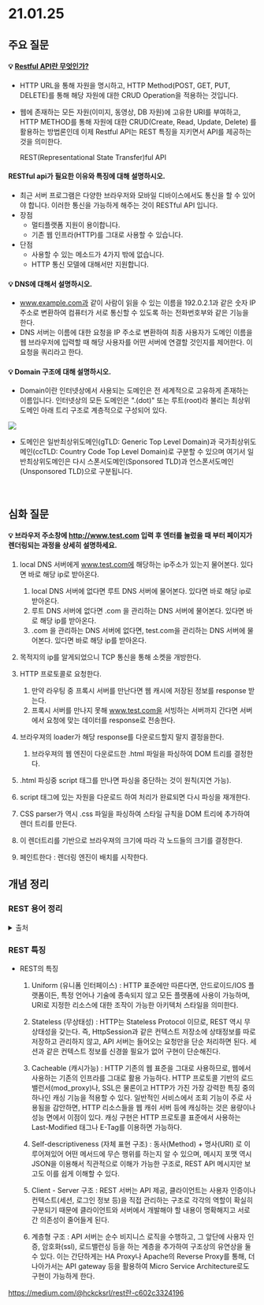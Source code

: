 # 21.01.25

## 주요 질문
   
#### 💡 [Restful API란 무엇인가?](#rest-용어-정리)
   *  HTTP URL을 통해 자원을 명시하고, HTTP Method(POST, GET, PUT, DELETE)를 통해 해당 자원에 대한 CRUD Operation을 적용하는 것입니다.

   * 웹에 존재하는 모든 자원(이미지, 동영상, DB 자원)에 고유한 URI를 부여하고, HTTP METHOD를 통해 자원에 대한 CRUD(Create, Read, Update, Delete) 를 활용하는 방법론인데 이제 Restful API는 REST 특징을 지키면서 API를 제공하는 것을 의미한다.

      REST(Representational State Transfer)ful API

#### RESTful api가 필요한 이유와 특징에 대해 설명하시오.
   * 최근 서버 프로그램은 다양한 브라우저와 모바일 디바이스에서도 통신을 할 수 있어야 합니다. 이러한 통신을 가능하게 해주는 것이 RESTful API 입니다.
   * 장점
     - 멀티플랫폼 지원이 용이합니다.
     - 기존 웹 인프라(HTTP)를 그대로 사용할 수 있습니다.
   * 단점
     - 사용할 수 있는 메소드가 4가지 밖에 없습니다.
     - HTTP 통신 모델에 대해서만 지원합니다.

#### 💡 DNS에 대해서 설명하시오.
   * www.example.com과 같이 사람이 읽을 수 있는 이름을 192.0.2.1과 같은 숫자 IP 주소로 변환하여 컴퓨터가 서로 통신할 수 있도록 하는 전화번호부와 같은 기능을 한다.
   * DNS 서버는 이름에 대한 요청을 IP 주소로 변환하여 최종 사용자가 도메인 이름을 웹 브라우저에 입력할 때 해당 사용자를 어떤 서버에 연결할 것인지를 제어한다. 이 요청을 쿼리라고 한다.

#### 💡 Domain 구조에 대해 설명하시오.
   * Domain이란 인터넷상에서 사용되는 도메인은 전 세계적으로 고유하게 존재하는 이름입니다. 인터넷상의 모든 도메인은 ".(dot)" 또는 루트(root)라 불리는 최상위 도메인 아래 트리 구조로 계층적으로 구성되어 있다.<br>
   <img src = "https://img1.daumcdn.net/thumb/R1280x0/?scode=mtistory2&fname=https%3A%2F%2Fblog.kakaocdn.net%2Fdn%2FcgbedZ%2FbtqDcys1quP%2FLxsyP81Uw67vK6YeKtjNEK%2Fimg.png">

   * 도메인은 일반최상위도메인(gTLD: Generic Top Level Domain)과 국가최상위도메인(ccTLD: Country Code Top Level Domain)로 구분할 수 있으며 여기서 일반최상위도메인은 다시 스폰서도메인(Sponsored TLD)과 언스폰서도메인(Unsponsored TLD)으로 구분됩니다.

<br/>

## 심화 질문
   
#### 💡 브라우저 주소창에 http://www.test.com 입력 후 엔터를 눌렀을 때 부터 페이지가 렌더링되는 과정을 상세히 설명하세요.
   1. local DNS 서버에게 www.test.com에 해당하는 ip주소가 있는지 물어본다. 있다면 바로 해당 ip로 받아온다.
      1. local DNS 서버에 없다면 루트 DNS 서버에 물어본다. 있다면 바로 해당 ip로 받아온다.
      2. 루트 DNS 서버에 없다면 .com 을 관리하는 DNS 서버에 물어본다. 있다면 바로 해당 ip를 받아온다.
      3. .com 을 관리하는 DNS 서버에 없다면, test.com을 관리하는 DNS 서버에 물어본다. 있다면 바로 해당 ip를 받아온다.
   2. 목적지의 ip를 알게되었으니 TCP 통신을 통해 소켓을 개방한다.
   3. HTTP 프로토콜로 요청한다.
      1. 만약 라우팅 중 프록시 서버를 만난다면 웹 캐시에 저장된 정보를 response 받는다.
      2. 프록시 서버를 만나지 못해 www.test.com을 서빙하는 서버까지 간다면 서버에서 요청에 맞는 데이터를 response로 전송한다.
   4. 브라우져의 loader가 해당 response를 다운로드할지 말지 결정을한다.
      1. 브라우져의 웹 엔진이 다운로드한 .html 파일을 파싱하여 DOM 트리를 결정한다.
   5. .html 파싱중 script 태그를 만나면 파싱을 중단하는 것이 원칙(지연 가능).

   6. script 태그에 있는 자원을 다운로드 하여 처리가 완료되면 다시 파싱을 재개한다.

   7. CSS parser가 역시 .css 파일을 파싱하여 스타일 규칙을 DOM 트리에 추가하여 렌더 트리를 만든다.

   8. 이 렌더트리를 기반으로 브라우져의 크기에 따라 각 노드들의 크기를 결정한다.

   9. 페인트한다 : 렌더링 엔진이 배치를 시작한다.




## 개념 정리

### REST 용어 정리

   <details markdown="1">
      <summary>출처</summary>
      [1] : https://velog.io/@woo0_hooo/%EA%B8%B0%EC%88%A0%EB%A9%B4%EC%A0%91%EB%8C%80%EB%B9%84-RESTful-API%EB%9E%80
  </details>

### REST 특징
 
   * REST의 특징
     1)  Uniform (유니폼 인터페이스) : HTTP 표준에만 따른다면, 안드로이드/IOS 플랫폼이든, 특정 언어나 기술에 종속되지 않고 모든 플랫폼에 사용이 가능하며, URI로 지정한 리소스에 대한 조작이 가능한 아키텍처 스타일을 의미한다.

     2) Stateless (무상태성) : HTTP는 Stateless Protocol 이므로, REST 역시 무상태성을 갖는다. 즉, HttpSession과 같은 컨텍스트 저장소에 상태정보를 따로 저장하고 관리하지 않고, API 서버는 들어오는 요청만을 단순 처리하면 된다. 세션과 같은 컨텍스트 정보를 신경쓸 필요가 없어 구현이 단순해진다.

     3) Cacheable (캐시가능) : HTTP 기존의 웹 표준을 그대로 사용하므로, 웹에서 사용하는 기존의 인프라를 그대로 활용 가능하다. HTTP 프로토콜 기반의 로드밸런서(mod_proxy)나, SSL은 물론이고 HTTP가 가진 가장 강력한 특징 중의 하나인 캐싱 기능을 적용할 수 있다. 일반적인 서비스에서 조회 기능이 주로 사용됨을 감안하면, HTTP 리소스들을 웹 캐쉬 서버 등에 캐싱하는 것은 용량이나 성능 면에서 이점이 있다. 캐싱 구현은 HTTP 프로토콜 표준에서 사용하는 Last-Modified 태그나 E-Tag를 이용하면 가능하다.

     4) Self-descriptiveness (자체 표현 구조) : 동사(Method) + 명사(URI) 로 이루어져있어 어떤 메서드에 무슨 행위를 하는지 알 수 있으며, 메시지 포맷 역시 JSON을 이용해서 직관적으로 이해가 가능한 구조로, REST API 메시지만 보고도 이를 쉽게 이해할 수 있다.
 
     5) Client - Server 구조 : REST 서버는 API 제공, 클라이언트는 사용자 인증이나 컨텍스트(세션, 로그인 정보 등)을 직접 관리하는 구조로 각각의 역할이 확실히 구분되기 때문에 클라이언트와 서버에서 개발해야 할 내용이 명확해지고 서로간 의존성이 줄어들게 된다.

     6) 계층형 구조 : API 서버는 순수 비지니스 로직을 수행하고, 그 앞단에 사용자 인증, 암호화(ssl), 로드밸런싱 등을 하는 계층을 추가하여 구조상의 유연상을 둘 수 있다. 이는 간단하게는 HA Proxy나 Apache의 Reverse Proxy를 통해, 더 나아가서는 API gateway 등을 활용하여 Micro Service Architecture로도 구현이 가능하게 한다.
     
https://medium.com/@hckcksrl/rest란-c602c3324196
